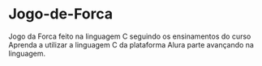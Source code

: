 # Jogo-de-Forca
Jogo da Forca feito na linguagem C seguindo os ensinamentos do curso Aprenda a utilizar a linguagem C da plataforma Alura parte avançando na linguagem.
